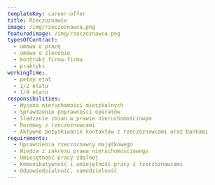```yaml
---
templateKey: career-offer
title: Rzeczoznawca
image: /img/rzeczoznawca.png
featuredimage: /img/rzeczoznawca.png
typesOfContract:
  - umowa o pracę
  - umowa o zlecenie
  - kontrakt firma-firma
  - praktyki
workingTime:
  - pełny etat
  - 1/2 etatu
  - 1/4 etatu
responsibilities:
  - Wycena nieruchomości mieszkalnych
  - Sprawdzenie poprawności operatów
  - Śledzenie zmian w prawie nieruchomościowym
  - Rozmowy z rzeczoznawcami
  - Aktywne pozyskiwanie kontaktów z rzeczoznawcami oraz bankami
requirements:
  - Uprawnienia rzeczoznawcy majątkowego
  - Wiedza z zakresu prawa nieruchomościowego
  - Umiejętność pracy zdalnej
  - Komunikatywność i umiejętność pracy z rzeczoznawcami
  - Odpowiedzialność, samodzielność
---
```


